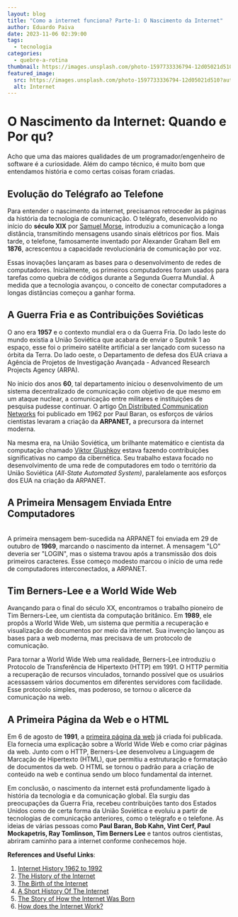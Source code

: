 ```yaml
---
layout: blog
title: "Como a internet funciona? Parte-1: O Nascimento da Internet"
author: Eduardo Paiva
date: 2023-11-06 02:39:00
tags:
  - tecnologia
categories:
  - quebre-a-rotina
thumbnail: https://images.unsplash.com/photo-1597733336794-12d05021d510?auto=format&fit=crop&q=80&w=3474&ixlib=rb-4.0.3&ixid=M3wxMjA3fDB8MHxwaG90by1wYWdlfHx8fGVufDB8fHx8fA%3D%3D
featured_image:
  src: https://images.unsplash.com/photo-1597733336794-12d05021d510?auto=format&fit=crop&q=80&w=3474&ixlib=rb-4.0.3&ixid=M3wxMjA3fDB8MHxwaG90by1wYWdlfHx8fGVufDB8fHx8fA%3D%3D
  alt: Internet
---
```

# O Nascimento da Internet: Quando e Por qu?

Acho que uma das maiores qualidades de um programador/engenheiro de software é a curiosidade. Além do campo técnico, é muito bom que entendamos história e como certas coisas foram criadas. 

## Evolução do Telégrafo ao Telefone

Para entender o nascimento da internet, precisamos retroceder às páginas da história da tecnologia de comunicação. O telégrafo, desenvolvido no início do **século XIX** por [Samuel Morse](https://www.britannica.com/biography/Samuel-F-B-Morse), introduziu a comunicação a longa distância, transmitindo mensagens usando sinais elétricos por fios. Mais tarde, o telefone, famosamente inventado por Alexander Graham Bell em **1876**, acrescentou a capacidade revolucionária de comunicação por voz.

Essas inovações lançaram as bases para o desenvolvimento de redes de computadores. Inicialmente, os primeiros computadores foram usados para tarefas como quebra de códigos durante a Segunda Guerra Mundial. À medida que a tecnologia avançou, o conceito de conectar computadores a longas distâncias começou a ganhar forma.

## A Guerra Fria e as Contribuições Soviéticas

O ano era **1957** e o contexto mundial era o da Guerra Fria. Do lado leste do mundo existia a União Soviética que acabara de enviar o Sputnik 1 ao espaço, esse foi o primeiro satélite artificial a ser lançado com sucesso na órbita da Terra. Do lado oeste, o Departamento de defesa dos EUA criava a Agência de Projetos de Investigação Avançada - Advanced Research Projects Agency (ARPA).

N﻿o inicio dos anos **60**, tal departamento iniciou o desenvolvimento de um sistema decentralizado de comunicação com objetivo de que mesmo em um ataque nuclear, a comunicação entre militares e instituições de pesquisa pudesse continuar. O artigo [On Distributed Communication Networks](https://www.rand.org/content/dam/rand/pubs/papers/2005/P2626.pdf) foi publicado em 1962 por Paul Baran, os esforços de vários cientistas levaram a criação da **ARPANET,** a precursora da internet moderna.

Na mesma era, na União Soviética, um brilhante matemático e cientista da computação chamado [Viktor Glushkov](https://aeon.co/essays/how-the-soviets-invented-the-internet-and-why-it-didnt-work) estava fazendo contribuições significativas no campo da cibernética. Seu trabalho estava focado no desenvolvimento de uma rede de computadores em todo o território da União Soviética (*All-State Automated System)*, paralelamente aos esforços dos EUA na criação da ARPANET.

## A Primeira Mensagem Enviada Entre Computadores

\
A primeira mensagem bem-sucedida na ARPANET foi enviada em 29 de outubro de **1969**, marcando o nascimento da internet. A mensagem "LO" deveria ser "LOGIN", mas o sistema travou após a transmissão dos dois primeiros caracteres. Esse começo modesto marcou o início de uma rede de computadores interconectados, a ARPANET.

## Tim Berners-Lee e a World Wide Web

Avançando para o final do século XX, encontramos o trabalho pioneiro de Tim Berners-Lee, um cientista da computação britânico. Em **1989**, ele propôs a World Wide Web, um sistema que permitia a recuperação e visualização de documentos por meio da internet. Sua invenção lançou as bases para a web moderna, mas precisava de um protocolo de comunicação.

Para tornar a World Wide Web uma realidade, Berners-Lee introduziu o Protocolo de Transferência de Hipertexto (HTTP) em 1991. O HTTP permitia a recuperação de recursos vinculados, tornando possível que os usuários acessassem vários documentos em diferentes servidores com facilidade. Esse protocolo simples, mas poderoso, se tornou o alicerce da comunicação na web.

## A Primeira Página da Web e o HTML

Em 6 de agosto de **1991**, a [primeira página da web](https://info.cern.ch/hypertext/WWW/TheProject.html) já criada foi publicada. Ela fornecia uma explicação sobre a World Wide Web e como criar páginas da web. Junto com o HTTP, Berners-Lee desenvolveu a Linguagem de Marcação de Hipertexto (HTML), que permitiu a estruturação e formatação de documentos da web. O HTML se tornou o padrão para a criação de conteúdo na web e continua sendo um bloco fundamental da internet.

Em conclusão, o nascimento da internet está profundamente ligado à história da tecnologia e da comunicação global. Ela surgiu das preocupações da Guerra Fria, recebeu contribuições tanto dos Estados Unidos como de certa forma da União Soviética e evoluiu a partir de tecnologias de comunicação anteriores, como o telégrafo e o telefone. As ideias de várias pessoas como **Paul Baran, Bob Kahn, Vint Cerf, Paul Mockapetris, Ray Tomlinson, Tim Berners Lee** e tantos outros cientistas, abriram caminho para a internet conforme conhecemos hoje.

**References and Useful Links**:

1. [Internet History 1962 to 1992](https://www.computerhistory.org/internethistory/)
2. [The History of the Internet](https://www.internetsociety.org/internet/history-internet/)
3. [The Birth of the Internet](https://www.britannica.com/technology/Internet#&gid=2001261457)
4. [﻿A Short History Of The Internet](https://www.scienceandmediamuseum.org.uk/objects-and-stories/short-history-internet)
5. [T﻿he Story of How the Internet Was Born](https://www.youtube.com/watch?v=gl3cT9JUIl8)
6. [H﻿ow does the Internet Work?](https://web.stanford.edu/class/msande91si/www-spr04/readings/week1/InternetWhitepaper.htm)